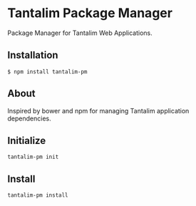 # Tantalim Package Manager

Package Manager for Tantalim Web Applications.

## Installation

```
$ npm install tantalim-pm
```

## About

Inspired by bower and npm for managing Tantalim application dependencies.

## Initialize

```
tantalim-pm init
```

## Install

```
tantalim-pm install
```

